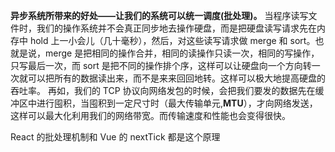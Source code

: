 **异步系统所带来的好处——让我们的系统可以统一调度(批处理)。**
当程序读写文件时，我们的操作系统并不会真正同步地去操作硬盘，而是把硬盘读写请求先在内存中 hold 上一小会儿（几十毫秒），然后，对这些读写请求做 merge 和 sort。也就是说，merge 是把相同的操作合并，相同的读操作只读一次，相同的写操作，只写最后一次，而 sort 是把不同的操作排个序，这样可以让硬盘向一个方向转一次就可以把所有的数据读出来，而不是来来回回地转。这样可以极大地提高硬盘的吞吐率。
再如，我们的 TCP 协议向网络发包的时候，会把我们要发的数据先在缓冲区中进行囤积，当囤积到一定尺寸时（最大传输单元,**MTU**），才向网络发送，这样可以最大化利用我们的网络带宽。而传输速度和性能也会变得很快。

React 的批处理机制和 Vue 的 nextTick 都是这个原理
